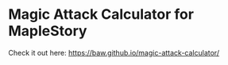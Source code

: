 # Magic Attack Calculator for MapleStory

Check it out here: https://baw.github.io/magic-attack-calculator/
